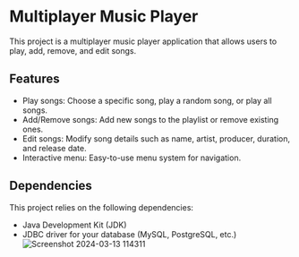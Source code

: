 # Multiplayer Music Player

This project is a multiplayer music player application that allows users to play, add, remove, and edit songs.

## Features

- Play songs: Choose a specific song, play a random song, or play all songs.
- Add/Remove songs: Add new songs to the playlist or remove existing ones.
- Edit songs: Modify song details such as name, artist, producer, duration, and release date.
- Interactive menu: Easy-to-use menu system for navigation.
  
## Dependencies

This project relies on the following dependencies:

- Java Development Kit (JDK)
- JDBC driver for your database (MySQL, PostgreSQL, etc.)
![Screenshot 2024-03-13 114311](https://github.com/RohanE2/Multiplayer-JDBC/assets/126950654/eb6dc6cd-33a6-45c1-aff5-813e28b6e905)
